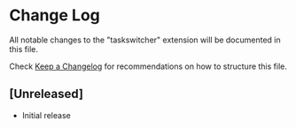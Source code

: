# Change Log

All notable changes to the "taskswitcher" extension will be documented in this file.

Check [Keep a Changelog](http://keepachangelog.com/) for recommendations on how to structure this file.

## [Unreleased]

- Initial release